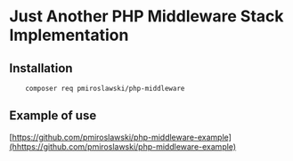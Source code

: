 # Just Another PHP Middleware Stack Implementation 

## Installation
```
    composer req pmiroslawski/php-middleware
```


## Example of use

[https://github.com/pmiroslawski/php-middleware-example](hhttps://github.com/pmiroslawski/php-middleware-example)